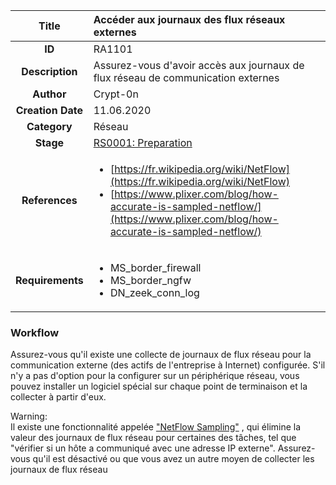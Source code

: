 | Title                       | Accéder aux journaux des flux réseaux externes   |
|:---------------------------:|:--------------------|
| **ID**                      | RA1101            |
| **Description**             | Assurez-vous d'avoir accès aux journaux de flux réseau de communication externes   |
| **Author**                  | Crypt-0n       |
| **Creation Date**           | 11.06.2020 |
| **Category**                | Réseau      |
| **Stage**                   |[RS0001: Preparation](../Response_Stages/RS0001.md)| 
| **References** |<ul><li>[https://fr.wikipedia.org/wiki/NetFlow](https://fr.wikipedia.org/wiki/NetFlow)</li><li>[https://www.plixer.com/blog/how-accurate-is-sampled-netflow/](https://www.plixer.com/blog/how-accurate-is-sampled-netflow/)</li></ul>|
| **Requirements** |<ul><li>MS_border_firewall</li><li>MS_border_ngfw</li><li>DN_zeek_conn_log</li></ul>|

### Workflow

Assurez-vous qu'il existe une collecte de journaux de flux réseau pour la communication externe (des actifs de l'entreprise à Internet) configurée.
S'il n'y a pas d'option pour la configurer sur un périphérique réseau, vous pouvez installer un logiciel spécial sur chaque point de terminaison et la collecter à partir d'eux. 

Warning:  
Il existe une fonctionnalité appelée ["NetFlow Sampling"](https://www.plixer.com/blog/how-accurate-is-sampled-netflow/) , qui élimine la valeur des journaux de flux réseau pour certaines des tâches, tel que "vérifier si un hôte a communiqué avec une adresse IP externe". Assurez-vous qu'il est désactivé ou que vous avez un autre moyen de collecter les journaux de flux réseau
